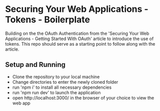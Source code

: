 # Securing Your Web Applications - Tokens - Boilerplate

Building on the the OAuth Authentication from the 'Securing Your Web Applications - Getting Started With OAuth' article to introduce the use of tokens. This repo should serve as a starting point to follow along with the article.

## Setup and Running

- Clone the repository to your local machine
- Change directories to enter the newly cloned folder
- run 'npm i' to install all necessary dependencies
- run 'npm run dev' to launch the application
- open http://localhost:3000/ in the browser of your choice to view the web app